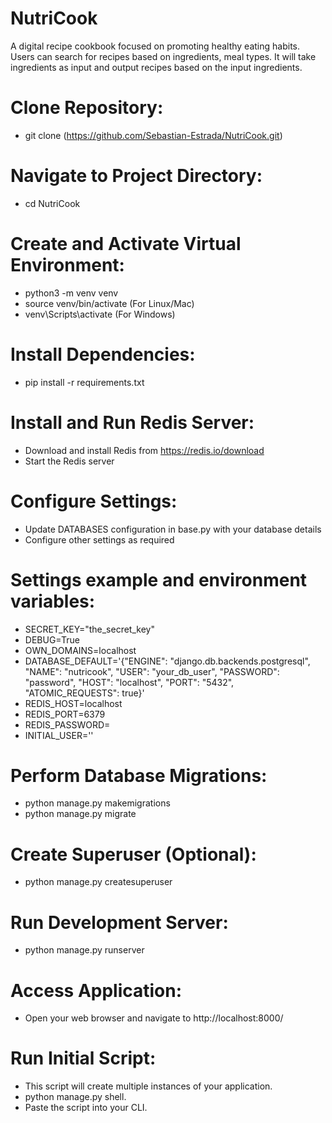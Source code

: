 # NutriCook
A digital recipe cookbook focused on promoting healthy eating habits. Users can search for recipes based on ingredients, meal types. It will take ingredients as input and output recipes based on the input ingredients.

# Clone Repository:
- git clone (https://github.com/Sebastian-Estrada/NutriCook.git)

# Navigate to Project Directory:
- cd NutriCook

# Create and Activate Virtual Environment:
- python3 -m venv venv
- source venv/bin/activate (For Linux/Mac)
- venv\Scripts\activate (For Windows)

# Install Dependencies:
- pip install -r requirements.txt

# Install and Run Redis Server:
- Download and install Redis from https://redis.io/download
- Start the Redis server

# Configure Settings:
- Update DATABASES configuration in base.py with your database details
- Configure other settings as required

# Settings example and environment variables:
- SECRET_KEY="the_secret_key"
- DEBUG=True
- OWN_DOMAINS=localhost
- DATABASE_DEFAULT='{"ENGINE": "django.db.backends.postgresql", "NAME": "nutricook", "USER": "your_db_user", "PASSWORD": "password", "HOST": "localhost", "PORT": "5432", "ATOMIC_REQUESTS": true}'
- REDIS_HOST=localhost
- REDIS_PORT=6379
- REDIS_PASSWORD=
- INITIAL_USER=''

# Perform Database Migrations:
- python manage.py makemigrations
- python manage.py migrate

# Create Superuser (Optional):
- python manage.py createsuperuser

# Run Development Server:
- python manage.py runserver

# Access Application:
- Open your web browser and navigate to http://localhost:8000/

# Run Initial Script:
- This script will create multiple instances of your application.
- python manage.py shell.
- Paste the script into your CLI.
